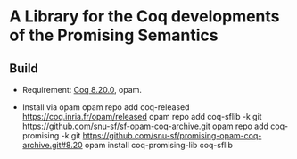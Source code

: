 # A Library for the Coq developments of the Promising Semantics

## Build

- Requirement: [Coq 8.20.0](https://coq.inria.fr/download), opam.

- Install via opam
        opam repo add coq-released https://coq.inria.fr/opam/released
        opam repo add coq-sflib -k git https://github.com/snu-sf/sf-opam-coq-archive.git
        opam repo add coq-promising -k git https://github.com/snu-sf/promising-opam-coq-archive.git#8.20
        opam install coq-promising-lib coq-sflib
